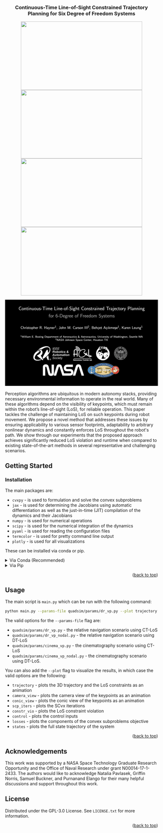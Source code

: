 <!-- Improved compatibility of back to top link: See: https://github.com/othneildrew/Best-README-Template/pull/73 -->
<a id="readme-top"></a>
<!--
*** Thanks for checking out the Best-README-Template. If you have a suggestion
*** that would make this better, please fork the repo and create a pull request
*** or simply open an issue with the tag "enhancement".
*** Don't forget to give the project a star!
*** Thanks again! Now go create something AMAZING! :D
-->



<!-- PROJECT SHIELDS -->
<!--
*** I'm using markdown "reference style" links for readability.
*** Reference links are enclosed in brackets [ ] instead of parentheses ( ).
*** See the bottom of this document for the declaration of the reference variables
*** for contributors-url, forks-url, etc. This is an optional, concise syntax you may use.
*** https://www.markdownguide.org/basic-syntax/#reference-style-links
-->
<!-- [![Contributors][contributors-shield]][contributors-url]
[![Forks][forks-shield]][forks-url]
[![Stargazers][stars-shield]][stars-url]
[![Issues][issues-shield]][issues-url]
[![MIT License][license-shield]][license-url]
[![LinkedIn][linkedin-shield]][linkedin-url] -->

<!-- PROJECT LOGO -->
<br />
<div align="center">
<h3 align="center">Continuous-Time Line-of-Sight Constrained Trajectory Planning for Six Degree of Freedom Systems</h3>

<div style="display: flex; flex-wrap: wrap; justify-content: center;">
<!--   <div style="text-align: center;"> -->
<img src="figures/ctlos_dr.gif" width="400" height="225"/>
<!-- <div style="width 45%">
<p width="10"><em>Proposed Rel Nav</em></p>
</div> -->
<!--   <div style="text-align: center;"> -->
<img src="figures/dtlos_dr.gif" width="400" height="225"/>
<!-- <div style="width 45%">
<p><em>Baseline Rel Nav</em></p>
</div> -->
</div>

<div style="display: flex; flex-wrap: wrap; justify-content: center;">
<!--   <div style="text-align: center;"> -->
<img src="figures/ctlos_cine.gif" width="400" height="225"/>
<!-- <p><em>Proposed Cinematography</em></p> -->
<!--   </div> -->
<!--   <div style="text-align: center;"> -->
<img src="figures/dtlos_cine.gif" width="400" height="225"/>
<!-- <p><em>Baseline Cinematography</em></p> -->
<!--   </div> -->
</div>

[![Watch the video](figures/video_preview.png)](https://youtu.be/miYeYnfvZYs?si=aYggTma7bdm_umCP)

  <p align="left">
    Perception algorithms are ubiquitous in modern autonomy stacks, providing necessary environmental information to operate in the real world.
    Many of these algorithms depend on the visibility of keypoints, which must remain within the robot’s line-of-sight (LoS), for reliable operation. 
    This paper tackles the challenge of maintaining LoS on such keypoints during robot movement. 
    We propose a novel method that addresses these issues by ensuring applicability to various sensor footprints, adaptability to arbitrary nonlinear dynamics and constantly enforces LoS throughout the robot's path. 
    We show through our experiments that the proposed approach achieves significantly reduced LoS violation and runtime when compared to existing state-of-the-art methods in several representative and challenging scenarios.
    <br />
  </p>
</div>

<!-- GETTING STARTED -->
## Getting Started


### Installation
The main packages are:
- ```cvxpy``` - is used to formulation and solve the convex subproblems
- ```jax``` - is used for determining the Jacobians using automatic differentiation as well as the just-in-time (JIT) compilation of the dynamics and their Jacobians 
- ```numpy``` - is used for numerical operations
- ```scipy``` - is used for the numerical integration of the dynamics
- ```pyaml```  - is used for reading the configuration files
- ```termcolor``` - is used for pretty command line output
- ```plotly``` - is used for all visualizations


These can be installed via conda or pip.
<details>
<summary>Via Conda (Recommended) </summary>

1. Clone the repo
   ```sh
   git clone https://github.com/haynec/los_guidance.git
   ```
2. Install environment packages:
   ```sh
   conda env create -f environment.yml
   ```
3. Activate the environment:
   ```sh
   conda activate los_guidance
   ```

</details>

<details>

<summary>Via Pip</summary>

0. Prerequisites
   Python = 3.11
1. Clone the repo
   ```sh
   git clone https://github.com/haynec/los_guidance.git
   ```
2. Install environment packages:
   ```sh
   pip install -r requirements.txt
   ```
</details>

<p align="right">(<a href="#readme-top">back to top</a>)</p>



<!-- USAGE EXAMPLES -->
## Usage

The main script is ```main.py``` which can be run with the following command:
```sh
python main.py --params-file quadsim/params/dr_vp.py --plot trajectory
```
The valid options for the ```--params-file``` flag are:
- ```quadsim/params/dr_vp.py``` - the relative navigation scenario using CT-LoS
- ```quadsim/params/dr_vp_nodal.py``` - the relative navigation scenario using DT-LoS
- ```quadsim/params/cinema_vp.py``` - the cinematography scenario using CT-LoS
- ```quadsim/params/cinema_vp_nodal.py``` - the cinematography scenario using DT-LoS.

You can also add the ```--plot``` flag to visualize the results, in which case the valid options are the following:
- ```trajectory``` - plots the 3D trajectory and the LoS constraints as an animation
- ```camera_view``` - plots the camera view of the keypoints as an animation
- ```conic_view``` - plots the conic view of the keypoints as an animation
- ```scp_iters``` - plots the SCvx iterations
- ```constr_vio``` - plots the LoS constraint violation
- ```control``` - plots the control inputs
- ```losses``` - plots the components of the convex subproblems objective
- ```states``` - plots the full state trajectory of the system


<p align="right">(<a href="#readme-top">back to top</a>)</p>

## Acknowledgements
This work was supported by a NASA Space Technology Graduate Research Opportunity and the Office of Naval Research under grant N00014-17-1-2433. The authors would like to acknowledge Natalia Pavlasek, Griffin Norris, Samuel Buckner, and Purnanand Elango for their many helpful discussions and support throughout this work.

<!-- LICENSE -->
## License

Distributed under the GPL-3.0 License. See `LICENSE.txt` for more information.

<p align="right">(<a href="#readme-top">back to top</a>)</p>




<!-- MARKDOWN LINKS & IMAGES -->
<!-- https://www.markdownguide.org/basic-syntax/#reference-style-links -->
[contributors-shield]: https://img.shields.io/github/contributors/haynec/los_guidance.svg?style=for-the-badge
[contributors-url]: https://github.com/haynec/los_guidance/graphs/contributors
[forks-shield]: https://img.shields.io/github/forks/haynec/los_guidance.svg?style=for-the-badge
[forks-url]: https://github.com/haynec/los_guidance/network/members
[stars-shield]: https://img.shields.io/github/stars/haynec/los_guidance.svg?style=for-the-badge
[stars-url]: https://github.com/haynec/los_guidance/stargazers
[issues-shield]: https://img.shields.io/github/issues/haynec/los_guidance.svg?style=for-the-badge
[issues-url]: https://github.com/haynec/los_guidance/issues
[license-shield]: https://img.shields.io/github/license/haynec/los_guidance.svg?style=for-the-badge
[license-url]: https://github.com/haynec/los_guidance/blob/master/LICENSE.txt
[linkedin-shield]: https://img.shields.io/badge/-LinkedIn-black.svg?style=for-the-badge&logo=linkedin&colorB=555
[linkedin-url]: https://linkedin.com/in/linkedin_username
[product-screenshot]: images/screenshot.png
[Next.js]: https://img.shields.io/badge/next.js-000000?style=for-the-badge&logo=nextdotjs&logoColor=white
[Next-url]: https://nextjs.org/
[React.js]: https://img.shields.io/badge/React-20232A?style=for-the-badge&logo=react&logoColor=61DAFB
[React-url]: https://reactjs.org/
[Vue.js]: https://img.shields.io/badge/Vue.js-35495E?style=for-the-badge&logo=vuedotjs&logoColor=4FC08D
[Vue-url]: https://vuejs.org/
[Angular.io]: https://img.shields.io/badge/Angular-DD0031?style=for-the-badge&logo=angular&logoColor=white
[Angular-url]: https://angular.io/
[Svelte.dev]: https://img.shields.io/badge/Svelte-4A4A55?style=for-the-badge&logo=svelte&logoColor=FF3E00
[Svelte-url]: https://svelte.dev/
[Laravel.com]: https://img.shields.io/badge/Laravel-FF2D20?style=for-the-badge&logo=laravel&logoColor=white
[Laravel-url]: https://laravel.com
[Bootstrap.com]: https://img.shields.io/badge/Bootstrap-563D7C?style=for-the-badge&logo=bootstrap&logoColor=white
[Bootstrap-url]: https://getbootstrap.com
[JQuery.com]: https://img.shields.io/badge/jQuery-0769AD?style=for-the-badge&logo=jquery&logoColor=white
[JQuery-url]: https://jquery.com 
